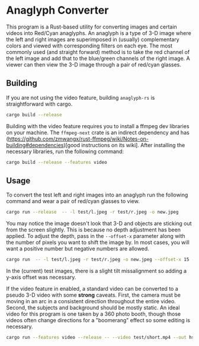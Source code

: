 # Anaglyph Converter

This program is a Rust-based utility for converting images and certain videos into Red/Cyan anaglyphs. An anaglyph is a type of 3-D image where the left and right images are superimposed in (usually) complementary colors and viewed with corresponding filters on each eye. The most commonly used (and straight forward) method is to take the red channel of the left image and add that to the blue/green channels of the right image. A viewer can then view the 3-D image through a pair of red/cyan glasses. 

## Building

If you are not using the video feature, building `anaglyph-rs` is straightforward with cargo.

```sh
cargo build --release
```

Building with the video feature requires you to install a ffmpeg dev libraries on your machine. The `ffmpeg-next` crate is an indirect dependency and has (https://github.com/zmwangx/rust-ffmpeg/wiki/Notes-on-building#dependencies)[good instructions on its wiki]. After installing the necessary libraries, run the following command:

```sh
cargo build --release --features video
```

## Usage

To convert the test left and right images into an anaglyph run the following command and wear a pair of red/cyan glasses to view.

```sh
cargo run --release  -- -l test/l.jpeg -r test/r.jpeg -o new.jpeg
```

You may notice the image doesn't look that 3-D and objects are sticking out from the screen slightly. This is because no depth adjustment has been applied. To adjust the depth, pass in the `--offset-x` parameter along with the number of pixels you want to shift the image by. In most cases, you will want a positive number but negative numbers are allowed.

```sh
cargo run  -- -l test/l.jpeg -r test/r.jpeg -o new.jpeg --offset-x 15 --offset-y -15
```

In the (current) test images, there is a slight tilt missalignment so adding a y-axis offset was necessary.

If the video feature in enabled, a standard video can be converted to a pseudo 3-D video with some **strong** caveats. First, the camera must be moving in an arc in a consistent direction throughout the entire video. Second, the subjects and background should be mostly static. An ideal video for this program is one taken by a 360 photo booth, though those videos often change directions for a "boomerang" effect so some editing is necessary.

```sh
cargo run --features video --release -- --video test/short.mp4 --out hs.mp4
```